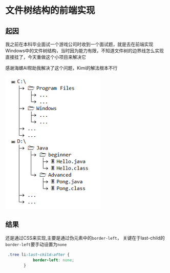 # 文件树结构的前端实现

## 起因
我之前在本科毕业面试一个游戏公司时收到一个面试题，就是去在前端实现Windows中的文件树结构，当时因为能力有限，不知道文件树的边界线怎么实现直接挂了，今天重做这个小项目来解决它

感谢海螺AI帮助我解决了这个问题，Kimi的解法根本不行

![Directory Strucure](DirStructure.png)

## 结果
还是通过CSS来实现,主要是通过伪元素中的`border-left`，
关键在于last-child的`border-left`要手动设置为`none`

```css
 .tree li:last-child:after {
            border-left: none;
        }
```